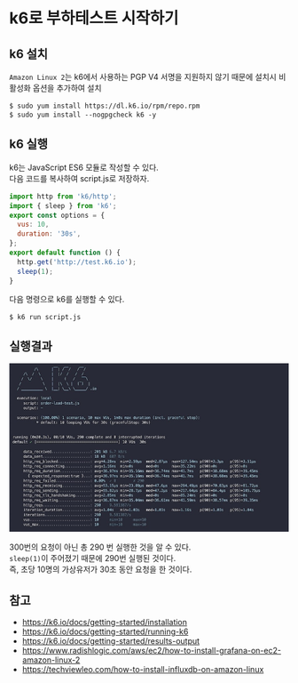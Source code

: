# k6로 부하테스트 시작하기 

## k6 설치

`Amazon Linux 2`는 k6에서 사용하는 PGP V4 서명을 지원하지 않기 때문에 설치시 비활성화 옵션을 추가하여 설치
```shell
$ sudo yum install https://dl.k6.io/rpm/repo.rpm
$ sudo yum install --nogpgcheck k6 -y
```

## k6 실행
k6는 JavaScript ES6 모듈로 작성할 수 있다.  
다음 코드를 복사하여 script.js로 저장하자.

```js
import http from 'k6/http';
import { sleep } from 'k6';
export const options = {
  vus: 10,
  duration: '30s',
};
export default function () {
  http.get('http://test.k6.io');
  sleep(1);
}
```

다음 명령으로 k6를 실행할 수 있다.
```shell
$ k6 run script.js
```

## 실행결과
![k6-실행결과](images/k6-실행결과.jpeg)  


300번의 요청이 아닌 총 290 번 실행한 것을 알 수 있다.  
`sleep(1)`이 주어졌기 때문에 290번 실행된 것이다.  
즉, 초당 10명의 가상유저가 30초 동안 요청을 한 것이다.


## 참고
* https://k6.io/docs/getting-started/installation
* https://k6.io/docs/getting-started/running-k6
* https://k6.io/docs/getting-started/results-output
* https://www.radishlogic.com/aws/ec2/how-to-install-grafana-on-ec2-amazon-linux-2
* https://techviewleo.com/how-to-install-influxdb-on-amazon-linux
